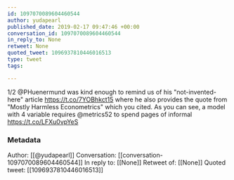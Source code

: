 ```yaml
---
id: 1097070089604460544
author: yudapearl
published_date: 2019-02-17 09:47:46 +00:00
conversation_id: 1097070089604460544
in_reply_to: None
retweet: None
quoted_tweet: 1096937810446016513
type: tweet
tags:

---
```


1/2 
@PHuenermund was kind enough to remind us of his "not-invented-here" article https://t.co/7YOBhkct15 where he also provides the quote from "Mostly Harmless Econometrics" which you cited. As you can see, a model with 4 variable requires @metrics52 to spend pages of informal https://t.co/LFXu0vpYeS

### Metadata

Author: [[@yudapearl]]
Conversation: [[conversation-1097070089604460544]]
In reply to: [[None]]
Retweet of: [[None]]
Quoted tweet: [[1096937810446016513]]
